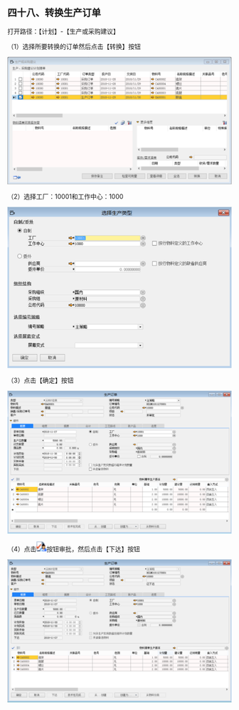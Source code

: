 ## 四十八、转换生产订单

打开路径：【计划】-【生产或采购建议】

（1）选择所要转换的订单然后点击【转换】按钮

![1542330635(1)](BAP_QuickStart_Images/48.1.png)

（2）选择工厂：10001和工作中心：1000

![img](BAP_QuickStart_Images/48.2.png)

（3）点击【确定】按钮

![img](BAP_QuickStart_Images/48.3.png)

（4）点击![img](BAP_QuickStart_Images/48.5.png)按钮审批，然后点击【下达】按钮

![img](BAP_QuickStart_Images/48.4.png)